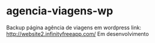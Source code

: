 # agencia-viagens-wp
Backup página agência de viagens em wordpress    link: http://website2.infinityfreeapp.com/
Em desenvolvimento
